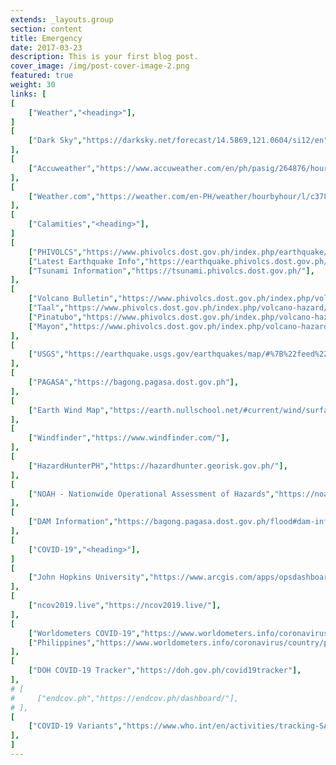 ```yaml
---
extends: _layouts.group
section: content
title: Emergency
date: 2017-03-23
description: This is your first blog post.
cover_image: /img/post-cover-image-2.png
featured: true
weight: 30
links: [
[
    ["Weather","<heading>"],
]
[
    ["Dark Sky","https://darksky.net/forecast/14.5869,121.0604/si12/en"],
],
[
    ["Accuweather","https://www.accuweather.com/en/ph/pasig/264876/hourly-weather-forecast/264876"],
],
[
    ["Weather.com","https://weather.com/en-PH/weather/hourbyhour/l/c3784b13635e8dc4653bad5703d3c7590317cc43475d6bbbd94809d9e30ec8fe"],
],
[
    ["Calamities","<heading>"],
]
[
    ["PHIVOLCS","https://www.phivolcs.dost.gov.ph/index.php/earthquake/earthquake-information3"],
    ["Latest Earthquake Info","https://earthquake.phivolcs.dost.gov.ph/"],
    ["Tsunami Information","https://tsunami.phivolcs.dost.gov.ph/"],
],
[
    ["Volcano Bulletin","https://www.phivolcs.dost.gov.ph/index.php/volcano-hazard/volcano-bulletin2"],
    ["Taal","https://www.phivolcs.dost.gov.ph/index.php/volcano-hazard/volcano-bulletin2/taal-volcano"],
    ["Pinatubo","https://www.phivolcs.dost.gov.ph/index.php/volcano-hazard/volcano-bulletin2/pinatubo-volcano"],
    ["Mayon","https://www.phivolcs.dost.gov.ph/index.php/volcano-hazard/volcano-bulletin2/mayon-volcano"],
],
[
    ["USGS","https://earthquake.usgs.gov/earthquakes/map/#%7B%22feed%22%3A%2230day_sig%22%2C%22search%22%3Anull%2C%22listFormat%22%3A%22default%22%2C%22sort%22%3A%22newest%22%2C%22basemap%22%3A%22terrain%22%2C%22autoUpdate%22%3Atrue%2C%22restrictListToMap%22%3Afalse%2C%22timeZone%22%3A%22utc%22%2C%22mapposition%22%3A%5B%5B-78.49055166160312%2C74.8828125%5D%2C%5B78.42019327591201%2C325.1953125%5D%5D%2C%22overlays%22%3A%7B%22plates%22%3Atrue%7D%2C%22viewModes%22%3A%7B%22map%22%3Atrue%2C%22list%22%3Atrue%2C%22settings%22%3Afalse%2C%22help%22%3Afalse%7D%7D"],
],
[
    ["PAGASA","https://bagong.pagasa.dost.gov.ph"],
],
[
    ["Earth Wind Map","https://earth.nullschool.net/#current/wind/surface/level/orthographic=119.43,12.98,1301/loc=121.040,14.550"],
],
[
    ["Windfinder","https://www.windfinder.com/"],
],
[
    ["HazardHunterPH","https://hazardhunter.georisk.gov.ph/"],
],
[
    ["NOAH - Nationwide Operational Assessment of Hazards","https://noah.up.edu.ph/"],
],
[
    ["DAM Information","https://bagong.pagasa.dost.gov.ph/flood#dam-information"],
],
[
    ["COVID-19","<heading>"],
]
[
    ["John Hopkins University","https://www.arcgis.com/apps/opsdashboard/index.html#/bda7594740fd40299423467b48e9ecf6"],
],
[
    ["ncov2019.live","https://ncov2019.live/"],
],
[
    ["Worldometers COVID-19","https://www.worldometers.info/coronavirus/"],
    ["Philippines","https://www.worldometers.info/coronavirus/country/philippines/"],
],
[
    ["DOH COVID-19 Tracker","https://doh.gov.ph/covid19tracker"],
],
# [
#     ["endcov.ph","https://endcov.ph/dashboard/"],
# ],
[
    ["COVID-19 Variants","https://www.who.int/en/activities/tracking-SARS-CoV-2-variants/"],
],
]
---
```

